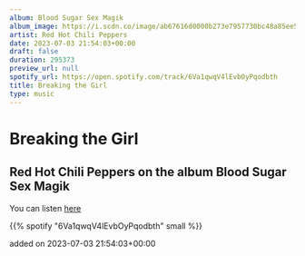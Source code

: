 ```yaml
---
album: Blood Sugar Sex Magik
album_image: https://i.scdn.co/image/ab67616d0000b273e7957730bc48a85ee53657fd
artist: Red Hot Chili Peppers
date: 2023-07-03 21:54:03+00:00
draft: false
duration: 295373
preview_url: null
spotify_url: https://open.spotify.com/track/6Va1qwqV4lEvbOyPqodbth
title: Breaking the Girl
type: music
---
```



# Breaking the Girl

## Red Hot Chili Peppers on the album Blood Sugar Sex Magik

You can listen [here](https://open.spotify.com/track/6Va1qwqV4lEvbOyPqodbth)

{{% spotify "6Va1qwqV4lEvbOyPqodbth" small %}}

added on 2023-07-03 21:54:03+00:00